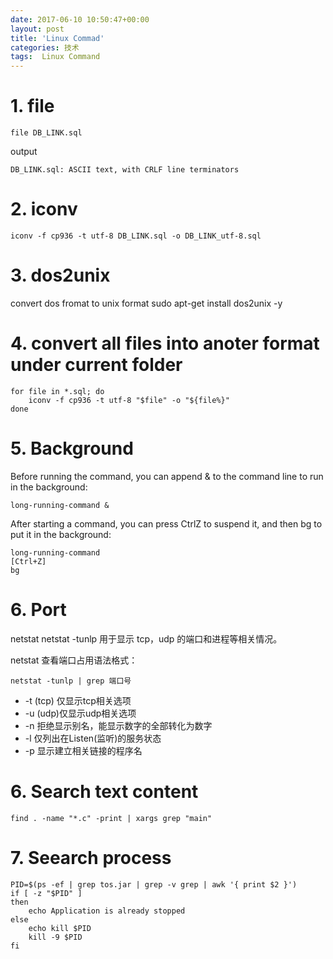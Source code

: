 ```yaml
---
date: 2017-06-10 10:50:47+00:00
layout: post
title: 'Linux Commad'
categories: 技术
tags:  Linux Command
---
```


# 1. file
````
file DB_LINK.sql 
````

output
````
DB_LINK.sql: ASCII text, with CRLF line terminators

````

# 2. iconv
````
iconv -f cp936 -t utf-8 DB_LINK.sql -o DB_LINK_utf-8.sql
````

# 3. dos2unix

convert dos fromat to unix format
sudo apt-get install dos2unix -y

# 4. convert all files into anoter format under current folder
````
for file in *.sql; do
    iconv -f cp936 -t utf-8 "$file" -o "${file%}"
done
````


# 5. Background 

Before running the command, you can append & to the command line to run in the background:

```
long-running-command &

```

After starting a command, you can press CtrlZ to suspend it, and then bg to put it in the background:
```
long-running-command
[Ctrl+Z]
bg
```


# 6. Port 
netstat
netstat -tunlp 用于显示 tcp，udp 的端口和进程等相关情况。

netstat 查看端口占用语法格式：

```
netstat -tunlp | grep 端口号
```

- -t (tcp) 仅显示tcp相关选项
- -u (udp)仅显示udp相关选项
- -n 拒绝显示别名，能显示数字的全部转化为数字
- -l 仅列出在Listen(监听)的服务状态
- -p 显示建立相关链接的程序名


# 6. Search text content
```
find . -name "*.c" -print | xargs grep "main"
```

# 7. Seearch process

```
PID=$(ps -ef | grep tos.jar | grep -v grep | awk '{ print $2 }')
if [ -z "$PID" ]
then
    echo Application is already stopped
else
    echo kill $PID
    kill -9 $PID
fi

```